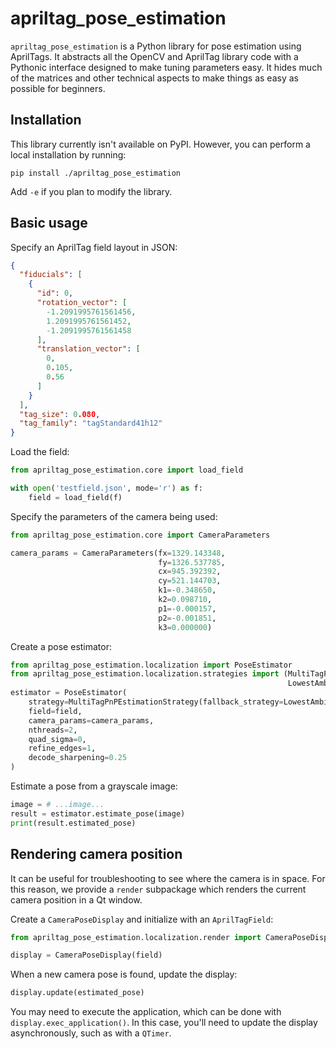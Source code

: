 # apriltag_pose_estimation

`apriltag_pose_estimation` is a Python library for pose estimation using AprilTags. It abstracts all the OpenCV and
AprilTag library code with a Pythonic interface designed to make tuning parameters easy. It hides much of the matrices
and other technical aspects to make things as easy as possible for beginners.

## Installation

This library currently isn't available on PyPI. However, you can perform a local installation by running:

```shell
pip install ./apriltag_pose_estimation
```

Add `-e` if you plan to modify the library.

## Basic usage

Specify an AprilTag field layout in JSON:

```json
{
  "fiducials": [
    {
      "id": 0,
      "rotation_vector": [
        -1.2091995761561456,
        1.2091995761561452,
        -1.2091995761561458
      ],
      "translation_vector": [
        0,
        0.105,
        0.56
      ]
    }
  ],
  "tag_size": 0.080,
  "tag_family": "tagStandard41h12"
}
```

Load the field:

```python
from apriltag_pose_estimation.core import load_field

with open('testfield.json', mode='r') as f:
    field = load_field(f)
```

Specify the parameters of the camera being used:

```python
from apriltag_pose_estimation.core import CameraParameters

camera_params = CameraParameters(fx=1329.143348,
                                 fy=1326.537785,
                                 cx=945.392392,
                                 cy=521.144703,
                                 k1=-0.348650,
                                 k2=0.098710,
                                 p1=-0.000157,
                                 p2=-0.001851,
                                 k3=0.000000)
```

Create a pose estimator:

```python
from apriltag_pose_estimation.localization import PoseEstimator
from apriltag_pose_estimation.localization.strategies import (MultiTagPnPEstimationStrategy, 
                                                              LowestAmbiguityEstimationStrategy)
estimator = PoseEstimator(
    strategy=MultiTagPnPEstimationStrategy(fallback_strategy=LowestAmbiguityEstimationStrategy()),
    field=field,
    camera_params=camera_params,
    nthreads=2,
    quad_sigma=0,
    refine_edges=1,
    decode_sharpening=0.25
)
```

Estimate a pose from a grayscale image:

```python
image = # ...image...
result = estimator.estimate_pose(image)
print(result.estimated_pose)
```

## Rendering camera position

It can be useful for troubleshooting to see where the camera is in space. For this reason, we provide a `render`
subpackage which renders the current camera position in a Qt window.

Create a `CameraPoseDisplay` and initialize with an `AprilTagField`:

```python
from apriltag_pose_estimation.localization.render import CameraPoseDisplay

display = CameraPoseDisplay(field)
```

When a new camera pose is found, update the display:

```python
display.update(estimated_pose)
```

You may need to execute the application, which can be done with `display.exec_application()`. In this case, you'll need
to update the display asynchronously, such as with a `QTimer`.
